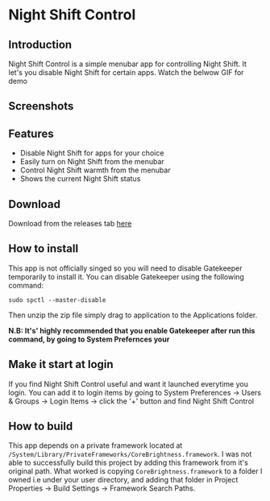 # Night Shift Control

## Introduction

Night Shift Control is a simple menubar app for controlling Night Shift.
It let's you disable Night Shift for certain apps. Watch the belwow GIF for demo 

## Screenshots



## Features

* Disable Night Shift for apps for your choice
* Easily turn on Night Shift from the menubar
* Control Night Shift warmth from the menubar
* Shows the current Night Shift status 

## Download

Download from the releases tab [here](https://www.imore.com/how-open-apps-unidentified-developers-mac)

## How to install

This app is not officially singed so you will need to disable Gatekeeper temporarily to install it.
You can disable Gatekeeper using the following command:

`sudo spctl --master-disable`

Then unzip the zip file simply drag to application to the Applications folder.

**N.B: It's' highly recommended that you enable Gatekeeper after  run this command, by going to System Prefernces your**


## Make it start at login

If you find Night Shift Control useful and want it launched everytime you login. You can add it 
to login items by going to System Preferences -> Users & Groups -> Login Items -> click the '+' button
and find Night Shift Control

## How to build

This app depends on a private framework located at `/System/Library/PrivateFrameworks/CoreBrightness.framework`. I was 
not able to successfully build this project by adding this framework from it's original path. 
What worked is copying `CoreBrightness.framework` to a folder I owned i.e under your user directory, 
and adding that folder in Project Properties -> Build Settings -> Framework Search Paths.
